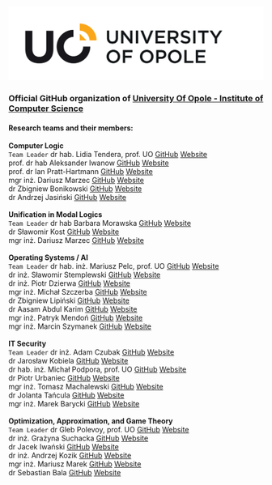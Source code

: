 <a href="https://uni.opole.pl">
    <picture>
        <source media="(prefers-color-scheme: dark)" srcset="https://raw.githubusercontent.com/UniOpole-CS-Test/.github/refs/heads/main/Logo/LOGO_UO_ENG%20(12).svg">
        <img alt="UniversityOfOpole" src="https://raw.githubusercontent.com/UniOpole-CS-Test/.github/refs/heads/main/Logo/LOGO_UO_ENG%20(2).svg">
    </picture>
</a>

### Official GitHub organization of [University Of Opole - Institute of Computer Science](https://informatyka.uni.opole.pl/)

#### Research teams and their members:<br>
**Computer Logic**<br>
`Team Leader` dr hab. Lidia Tendera, prof. UO [GitHub]() [Website](https://informatyka.wmfi.uni.opole.pl/pracownik/?id=133)<br>
prof. dr hab Aleksander Iwanow [GitHub]() [Website](https://informatyka.wmfi.uni.opole.pl/pracownik/?id=292)<br>
prof. dr Ian Pratt-Hartmann [GitHub]() [Website](https://informatyka.wmfi.uni.opole.pl/pracownik/?id=219 )<br>
mgr inż. Dariusz Marzec [GitHub]() [Website](https://informatyka.wmfi.uni.opole.pl/pracownik/?id=263 )<br>
dr Zbigniew Bonikowski [GitHub]() [Website](https://informatyka.wmfi.uni.opole.pl/pracownik/?id=92)<br>
dr Andrzej Jasiński [GitHub]() [Website](https://informatyka.wmfi.uni.opole.pl/pracownik/?id=148 )<br>
<br>
**Unification in Modal Logics**<br>
`Team Leader` dr hab Barbara Morawska [GitHub]() [Website](https://informatyka.wmfi.uni.opole.pl/pracownik/?id=285 )<br>
dr Sławomir Kost [GitHub]() [Website](https://informatyka.wmfi.uni.opole.pl/pracownik/?id=226 )<br>
mgr inż. Dariusz Marzec [GitHub]() [Website](https://informatyka.wmfi.uni.opole.pl/pracownik/?id=263 )<br>
<br>
**Operating Systems / AI**<br>
`Team Leader` dr hab. inż. Mariusz Pelc, prof. UO [GitHub]() [Website](https://informatyka.wmfi.uni.opole.pl/pracownik/?id=286 )<br>
dr inż. Sławomir Stemplewski [GitHub]() [Website](https://informatyka.wmfi.uni.opole.pl/pracownik/?id=222 )<br>
dr inż. Piotr Dzierwa [GitHub]() [Website](https://informatyka.wmfi.uni.opole.pl/pracownik/?id=252 )<br>
mgr inż. Michał Szczerba [GitHub]() [Website](https://informatyka.wmfi.uni.opole.pl/pracownik/?id=265 )<br>
dr Zbigniew Lipiński [GitHub]() [Website](https://informatyka.wmfi.uni.opole.pl/pracownik/?id=163 )<br>
dr Aasam Abdul Karim [GitHub]() [Website](https://informatyka.wmfi.uni.opole.pl/pracownik/?id=289 )<br>
mgr inż. Patryk Mendoń [GitHub]() [Website](https://informatyka.wmfi.uni.opole.pl/pracownik/?id=287 )<br>
mgr inż. Marcin Szymanek [GitHub]() [Website](https://informatyka.wmfi.uni.opole.pl/pracownik/?id=229 )<br>
<br>
**IT Security**<br>
`Team Leader` dr inż. Adam Czubak [GitHub]() [Website](https://informatyka.wmfi.uni.opole.pl/pracownik/?id=173 )<br>
dr Jarosław Kobiela [GitHub]() [Website](https://informatyka.wmfi.uni.opole.pl/pracownik/?id=254 )<br>
dr hab. inż. Michał Podpora, prof. UO [GitHub]() [Website](https://informatyka.wmfi.uni.opole.pl/pracownik/?id=291 )<br>
dr Piotr Urbaniec [GitHub]() [Website](https://informatyka.wmfi.uni.opole.pl/pracownik/?id=134 )<br>
mgr inż. Tomasz Machalewski [GitHub]() [Website](https://informatyka.wmfi.uni.opole.pl/pracownik/?id=262 )<br>
dr Jolanta Tańcula [GitHub]() [Website](https://informatyka.wmfi.uni.opole.pl/pracownik/?id=221 )<br>
mgr inż. Marek Barycki [GitHub]() [Website](http://informatyka.wmfi.uni.opole.pl/pracownik/?id=213)<br>
<br>
**Optimization, Approximation, and Game Theory**<br>
`Team Leader` dr Gleb Polevoy, prof. UO [GitHub]() [Website](https://informatyka.wmfi.uni.opole.pl/pracownik/?id=290)<br>
dr inż. Grażyna Suchacka [GitHub]() [Website](https://informatyka.wmfi.uni.opole.pl/pracownik/?id=208 )<br>
dr Jacek Iwański [GitHub]() [Website](https://informatyka.wmfi.uni.opole.pl/pracownik/?id=171 )<br>
dr inż. Andrzej Kozik [GitHub]() [Website](http://informatyka.wmfi.uni.opole.pl/pracownik/?id=217)<br>
mgr inż. Mariusz Marek [GitHub]() [Website](http://informatyka.wmfi.uni.opole.pl/pracownik/?id=247)<br>
dr Sebastian Bala [GitHub]() [Website](http://informatyka.wmfi.uni.opole.pl/pracownik/?id=215)<br>
